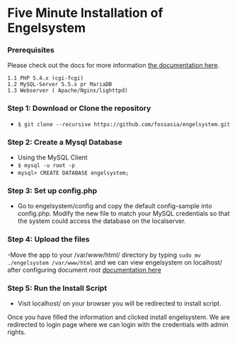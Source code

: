 # Five Minute Installation of Engelsystem
### Prerequisites
Please check out the docs for more information [the documentation here](/docs/).

    1.1 PHP 5.4.x (cgi-fcgi)
    1.2 MySQL-Server 5.5.x pr MariaDB
    1.3 Webserver ( Apache/Nginx/lighttpd)

### Step 1: Download or Clone the repository
- ```$ git clone --recursive https://github.com/fossasia/engelsystem.git```

### Step 2: Create a Mysql Database
- Using the MySQL Client
- ```$ mysql -u root -p```
- ```mysql> CREATE DATABASE engelsystem;```

### Step 3: Set up config.php
- Go to engelsystem/config and copy the default config-sample into config.php. Modify the new file to match your MySQL credentials so that the system could access the database on the localserver.

### Step 4: Upload the files
-Move the app to your /var/www/html/ directory by typing ```sudo mv ./engelsystem /var/www/html``` and we can view engelsystem on localhost/ after configuring document root [documentation here](/docs/CONFIGURATION_DOCUMENT_ROOT.md)

### Step 5: Run the Install Script
- Visit localhost/ on your browser you will be redirected to install script.

Once you have filled the information and clicked install engelsystem. We are redirected to login page where we can login with the credentials with admin rights.
